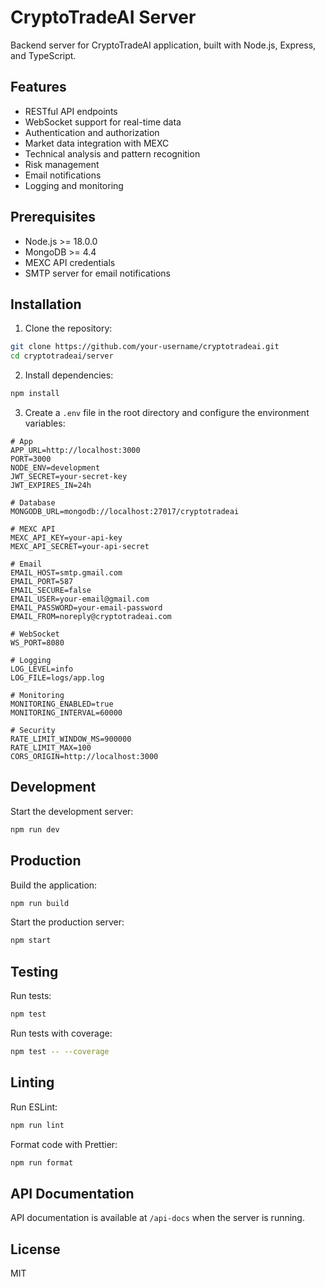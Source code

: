 # CryptoTradeAI Server

Backend server for CryptoTradeAI application, built with Node.js, Express, and TypeScript.

## Features

- RESTful API endpoints
- WebSocket support for real-time data
- Authentication and authorization
- Market data integration with MEXC
- Technical analysis and pattern recognition
- Risk management
- Email notifications
- Logging and monitoring

## Prerequisites

- Node.js >= 18.0.0
- MongoDB >= 4.4
- MEXC API credentials
- SMTP server for email notifications

## Installation

1. Clone the repository:
```bash
git clone https://github.com/your-username/cryptotradeai.git
cd cryptotradeai/server
```

2. Install dependencies:
```bash
npm install
```

3. Create a `.env` file in the root directory and configure the environment variables:
```env
# App
APP_URL=http://localhost:3000
PORT=3000
NODE_ENV=development
JWT_SECRET=your-secret-key
JWT_EXPIRES_IN=24h

# Database
MONGODB_URL=mongodb://localhost:27017/cryptotradeai

# MEXC API
MEXC_API_KEY=your-api-key
MEXC_API_SECRET=your-api-secret

# Email
EMAIL_HOST=smtp.gmail.com
EMAIL_PORT=587
EMAIL_SECURE=false
EMAIL_USER=your-email@gmail.com
EMAIL_PASSWORD=your-email-password
EMAIL_FROM=noreply@cryptotradeai.com

# WebSocket
WS_PORT=8080

# Logging
LOG_LEVEL=info
LOG_FILE=logs/app.log

# Monitoring
MONITORING_ENABLED=true
MONITORING_INTERVAL=60000

# Security
RATE_LIMIT_WINDOW_MS=900000
RATE_LIMIT_MAX=100
CORS_ORIGIN=http://localhost:3000
```

## Development

Start the development server:
```bash
npm run dev
```

## Production

Build the application:
```bash
npm run build
```

Start the production server:
```bash
npm start
```

## Testing

Run tests:
```bash
npm test
```

Run tests with coverage:
```bash
npm test -- --coverage
```

## Linting

Run ESLint:
```bash
npm run lint
```

Format code with Prettier:
```bash
npm run format
```

## API Documentation

API documentation is available at `/api-docs` when the server is running.

## License

MIT 